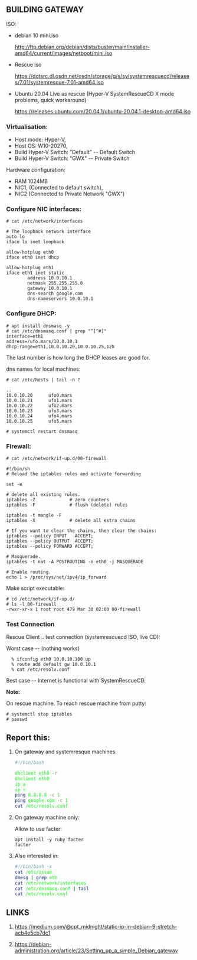 
<style>
div {
  margin: 10px;
  color: #00FF00;
  background-color: #000000;
}
</style>
## **BUILDING GATEWAY**

ISO:

  + debian 10 mini.iso

    <http://ftp.debian.org/debian/dists/buster/main/installer-amd64/current/images/netboot/mini.iso>
  
  + Rescue iso

    <https://dotsrc.dl.osdn.net/osdn/storage/g/s/sy/systemrescuecd/releases/7.01/systemrescue-7.01-amd64.iso>

  + Ubuntu 20.04 Live as rescue (Hyper-V SystemRescueCD X mode problems, quick workaround)

    <https://releases.ubuntu.com/20.04.1/ubuntu-20.04.1-desktop-amd64.iso>

### **Virtualisation:**

+ Host mode: Hyper-V, 
+ Host OS: W10-20270, 
+ Build Hyper-V Switch: "Default" -- Default Switch
+ Build Hyper-V Switch: "GWX"    -- Private Switch
  
Hardware configuration:

+ RAM 1024MB
+ NIC1, (Connected to default switch),
+ NIC2 (Connected to Private Network "GWX")

### **Configure NIC interfaces:**
```
# cat /etc/network/interfaces

# The loopback network interface
auto lo
iface lo inet loopback

allow-hotplug eth0
iface eth0 inet dhcp

allow-hotplug eth1
iface eth1 inet static
        address 10.0.10.1
        netmask 255.255.255.0
        gateway 10.0.10.1
        dns-search google.com
        dns-nameservers 10.0.10.1
```

### **Configure DHCP:**

```
# apt install dnsmasq -y
# cat /etc/dnsmasq.conf | grep "^[^#]"
interface=eth1
address=/ufo.mars/10.0.10.1
dhcp-range=eth1,10.0.10.20,10.0.10.25,12h
```
The last number is how long the DHCP leases are good for.

dns names for local machines:

```
# cat /etc/hosts | tail -n ?

..
10.0.10.20      ufo0.mars
10.0.10.21      ufo1.mars
10.0.10.22      ufo2.mars
10.0.10.23      ufo3.mars
10.0.10.24      ufo4.mars
10.0.10.25      ufo5.mars

# systemctl restart dnsmasq
```
### **Firewall:**
```
# cat /etc/network/if-up.d/00-firewall
  
#!/bin/sh
# Reload the iptables rules and activate forwarding

set -e

# delete all existing rules.
iptables -Z             # zero counters
iptables -F             # flush (delete) rules

iptables -t mangle -F
iptables -X             # delete all extra chains

# If you want to clear the chains, then clear the chains:
iptables --policy INPUT   ACCEPT;
iptables --policy OUTPUT  ACCEPT;
iptables --policy FORWARD ACCEPT;

# Masquerade.
iptables -t nat -A POSTROUTING -o eth0 -j MASQUERADE

# Enable routing.
echo 1 > /proc/sys/net/ipv4/ip_forward
```
Make script executable:
```
# cd /etc/network/if-up.d/
# ls -l 00-firewall
-rwxr-xr-x 1 root root 479 Mar 30 02:00 00-firewall
```
### **Test Connection**

Rescue Client .. test connection (systemrescuecd ISO, live CD):

Worst case -- (nothing works)
```
  % ifconfig eth0 10.0.10.100 up
  % route add default gw 10.0.10.1
  % cat /etc/resolv.conf
```
Best case -- Internet is functional with SystemRescueCD.

**Note:**

On rescue machine. To reach rescue machine from putty:
```
# systemctl stop iptables
# passwd
```
## **Report this:**

1. On gateway and systemresque machines.

    ```bash
    #!/bin/bash

    dhclient eth0 -r
    dhclient eth0
    ip a
    ip r
    ping 8.8.8.8 -c 1
    ping google.com -c 1
    cat /etc/resolv.conf
    ```
2. On gateway machine only:

    Allow to use facter:
    ```
    apt install -y ruby facter
    facter
    ```
3. Also interested in:

    ```bash
    #!/bin/bash -x
    cat /etc/issue
    dmesg | grep eth
    cat /etc/network/interfaces
    cat /etc/dnsmasq.conf | tail
    cat /etc/resolv.conf
    ```
## **LINKS**

  1. https://medium.com/@cpt_midnight/static-ip-in-debian-9-stretch-acb4e5cb7dc1

  2. https://debian-administration.org/article/23/Setting_up_a_simple_Debian_gateway
